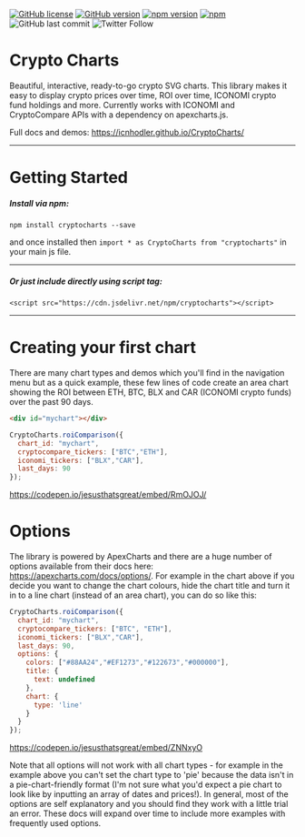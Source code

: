 [![GitHub license](https://img.shields.io/github/license/ICNHodler/CryptoCharts.svg)](https://github.com/ICNHodler/CryptoCharts/blob/master/LICENSE)
[![GitHub version](https://badge.fury.io/gh/ICNHodler%2FCryptoCharts.svg)](https://www.npmjs.com/package/cryptocharts)
[![npm version](https://badge.fury.io/js/cryptocharts.svg)](https://www.npmjs.com/package/cryptocharts)
[![npm](https://img.shields.io/npm/dw/cryptocharts.svg)](https://www.npmjs.com/package/cryptocharts)
![GitHub last commit](https://img.shields.io/github/last-commit/ICNHodler/CryptoCharts.svg)
![Twitter Follow](https://img.shields.io/twitter/follow/icnhodler.svg?style=popout)

# Crypto Charts

Beautiful, interactive, ready-to-go crypto SVG charts. This library makes it easy to display crypto prices over time, ROI over time, ICONOMI crypto fund holdings and more. Currently works with ICONOMI and CryptoCompare APIs with a dependency on apexcharts.js.

Full docs and demos: https://icnhodler.github.io/CryptoCharts/

---

# Getting Started
##### Install via npm:

`npm install cryptocharts --save`

and once installed then `import * as CryptoCharts from "cryptocharts"` in your main js file.

---

##### Or just include directly using script tag:

`<script src="https://cdn.jsdelivr.net/npm/cryptocharts"></script>`

---
# Creating your first chart
There are many chart types and demos which you'll find in the navigation menu but as a quick example, these few lines of code create an area chart showing the ROI between ETH, BTC, BLX and CAR (ICONOMI crypto funds) over the past 90 days.

```html
<div id="mychart"></div>
```
```js
CryptoCharts.roiComparison({
  chart_id: "mychart",
  cryptocompare_tickers: ["BTC","ETH"],
  iconomi_tickers: ["BLX","CAR"],
  last_days: 90
});
```

https://codepen.io/jesusthatsgreat/embed/RmOJOJ/

# Options
The library is powered by ApexCharts and there are a huge number of options available from their docs here: https://apexcharts.com/docs/options/. For example in the chart above if you decide you want to change the chart colours, hide the chart title and turn it in to a line chart (instead of an area chart), you can do so like this:

```js
CryptoCharts.roiComparison({
  chart_id: "mychart",
  cryptocompare_tickers: ["BTC", "ETH"],
  iconomi_tickers: ["BLX","CAR"],
  last_days: 90,
  options: {
    colors: ["#88AA24","#EF1273","#122673","#000000"],
    title: {
      text: undefined
    },
    chart: {
      type: 'line'
    }
  }
});
```

https://codepen.io/jesusthatsgreat/embed/ZNNxyO

Note that all options will not work with all chart types - for example in the example above you can't set the chart type to 'pie' because the data isn't in a pie-chart-friendly format (I'm not sure what you'd expect a pie chart to look like by inputting an array of dates and prices!). In general, most of the options are self explanatory and you should find they work with a little trial an error. These docs will expand over time to include more examples with frequently used options.
